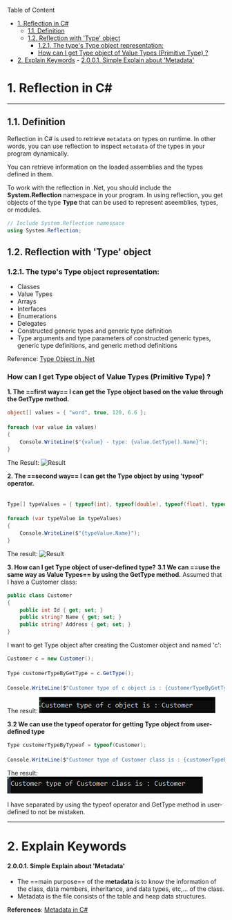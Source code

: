 
Table of Content
- [1. Reflection in C#](#1-reflection-in-c)
  - [1.1. Definition](#11-definition)
  - [1.2. Reflection with 'Type' object](#12-reflection-with-type-object)
    - [1.2.1. The type's Type object representation:](#121-the-types-type-object-representation)
    - [How can I get Type object of Value Types (Primitive Type) ?](#how-can-i-get-type-object-of-value-types-primitive-type-)
- [2. Explain Keywords](#2-explain-keywords)
      - [2.0.0.1. Simple Explain about 'Metadata'](#2001-simple-explain-about-metadata)


# 1. Reflection in C#
---

## 1.1. Definition

Reflection in C# is used to retrieve `metadata` on types on runtime. In other words, you can use reflection to inspect `metadata` of the types in your program dynamically.

You can retrieve information on the loaded assemblies and the types defined in them.

To work with the reflection in .Net, you should include the **System.Reflection** namespace in your program. In using reflection, you get objects of the type **Type** that can be used to represent aseemblies, types, or modules.

``` cs
// Include System.Reflection namespace
using System.Reflection;
```
## 1.2. Reflection with 'Type' object

### 1.2.1. The type's Type object representation:
* Classes
* Value Types
* Arrays
* Interfaces
* Enumerations
* Delegates
* Constructed generic types and generic type definition
* Type arguments and type parameters of constructed generic types, generic type definitions, and generic method definitions

Reference: [Type Object in .Net](https://learn.microsoft.com/en-us/dotnet/api/system.type?view=net-7.0)


### How can I get Type object of Value Types (Primitive Type) ?

**1. The ==first way== I can get the Type object based on the value through the **GetType** method.**

```cs
object[] values = { "word", true, 120, 6.6 };

foreach (var value in values)
{
    Console.WriteLine($"{value} - type: {value.GetType().Name}");
}
```

The Result:
![Result](../Note_CS/img/Reflection/print_value_types_using_GetType_method.PNG)


**2. The ==second way== I can get the Type object by using 'typeof' operator.**

``` cs

Type[] typeValues = { typeof(int), typeof(double), typeof(float), typeof(string) };

foreach (var typeValue in typeValues)
{
    Console.WriteLine($"{typeValue.Name}");
}
```

The result:
![Result](../Note_CS/img/Reflection/get_Type_object_by_using_typeof_operator.PNG) 

**3. How can I get Type object of user-defined type?**
**3.1 We can ==use the same way as Value Types== by using the **GetType** method.**
Assumed that I have a Customer class:

``` cs
public class Customer
{
    public int Id { get; set; }
    public string? Name { get; set; }
    public string? Address { get; set; }
}
```

I want to get Type object after creating the Customer object and named 'c':

``` cs
Customer c = new Customer();

Type customerTypeByGetType = c.GetType();

Console.WriteLine($"Customer type of c object is : {customerTypeByGetType.Name}");
```
The result:
![Result](./img/Reflection/get_Type_object_after_creating_user_defined_object.PNG)

**3.2 We can use the typeof operator for getting Type object from user-defined type**

```cs
Type customerTypeByTypeof = typeof(Customer);

Console.WriteLine($"Customer type of Customer class is : {customerTypeByTypeof.Name}");
```
The result: 
![Result](./img/Reflection/get_Type-object-through-user-defined-type_ver2.PNG)

I have separated by using the typeof operator and GetType method in user-defined to not be mistaken.

---
# 2. Explain Keywords

#### 2.0.0.1. Simple Explain about 'Metadata'
- The ==main purpose== of the **metadata** is to know the information of the class, data members, inheritance, and data types, etc,... of the class.
- Metadata is the file consists of the table and heap data structures.

**References**:
[Metadata in C#](https://www.educba.com/metadata-in-c-sharp/)



